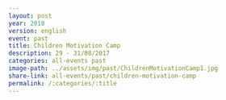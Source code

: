 ```yaml
---
layout: post
year: 2018
version: english
event: past
title: Children Motivation Camp
description: 29 - 31/08/2017
categories: all-events past
image-path: ../assets/img/past/ChildrenMotivationCamp1.jpg
share-link: all-events/past/children-motivation-camp
permalink: /:categories/:title
---
```

